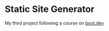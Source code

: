 # Static Site Generator
My third project following a course on [boot.dev](https://www.boot.dev/courses/build-static-site-generator-python)
